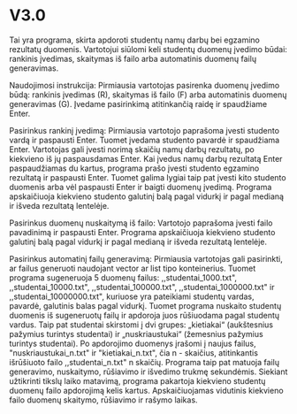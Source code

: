 # V3.0

Tai yra programa, skirta apdoroti studentų namų darbų bei egzamino rezultatų duomenis. Vartotojui siūlomi keli studentų duomenų įvedimo būdai: rankinis įvedimas, skaitymas iš failo arba automatinis duomenų failų generavimas.

Naudojimosi instrukcija:
Pirmiausia vartotojas pasirenka duomenų įvedimo būdą: rankinis įvedimas (R), skaitymas iš failo (F) arba automatinis duomenų generavimas (G). Įvedame pasirinkimą atitinkančią raidę ir spaudžiame Enter. 

Pasirinkus rankinį įvedimą: Pirmiausia vartotojo paprašoma įvesti studento vardą ir paspausti Enter. Tuomet įvedama studento pavardė ir spaudžiama Enter. Vartotojas gali įvesti norimą skaičių namų darbų rezultatų, po kiekvieno iš jų paspausdamas Enter. Kai įvedus namų darbų rezultatą Enter paspaudžiamas du kartus, programa prašo įvesti studento egzamino rezultatą ir paspausti Enter. Tuomet galima lygiai taip pat įvesti kito studento duomenis arba vėl paspausti Enter ir baigti duomenų įvedimą. Programa apskaičiuoja kiekvieno studento galutinį balą pagal vidurkį ir pagal medianą ir išveda rezultatą lentelėje.

Pasirinkus duomenų nuskaitymą iš failo: Vartotojo paprašoma įvesti failo pavadinimą ir paspausti Enter. Programa apskaičiuoja kiekvieno studento galutinį balą pagal vidurkį ir pagal medianą ir išveda rezultatą lentelėje.

Pasirinkus automatinį failų generavimą: Pirmiausia vartotojas gali pasirinkti, ar failus generuoti naudojant vector ar list tipo konteinerius. Tuomet programa sugeneruoja 5 duomenų failus: ,,studentai_1000.txt", ,,studentai_10000.txt", ,,studentai_100000.txt", ,,studentai_1000000.txt" ir ,,studentai_10000000.txt", kuriuose yra pateikiami studentų vardas, pavardė, galutinis balas pagal vidurkį. Tuomet programa nuskaito studentų duomenis iš sugeneruotų failų ir apdoroja juos rūšiuodama pagal studentų vardus. Taip pat studentai skirstomi į dvi grupes: „kietiakai“ (aukštesnius pažymius turintys studentai) ir „nuskriaustukai“ (žemesnius pažymius turintys studentai). Po apdorojimo duomenys įrašomi į naujus failus, "nuskriaustukai_n.txt" ir "kietiakai_n.txt", čia n - skaičius, atitinkantis išrūšiuoto failo ,,studentai_n.txt" n skaičių. Programa taip pat matuoja failų generavimo, nuskaitymo, rūšiavimo ir išvedimo trukmę sekundėmis. Siekiant užtikrinti tikslų laiko matavimą, programa pakartoja kiekvieno studentų duomenų failo apdorojimą kelis kartus. Apskaičiuojamas vidutinis kiekvieno failo duomenų skaitymo, rūšiavimo ir rašymo laikas.

